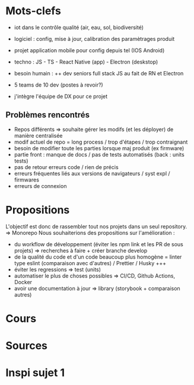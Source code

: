 # Mots-clefs

- iot dans le contrôle qualité (air, eau, sol, biodiversité)
- logiciel : config, mise à jour, calibration des paramètrages produit
- projet application mobile pour config depuis tel (IOS Android)
- techno : JS - TS - React Native (app) - Electron (deskstop)
- besoin humain : ++ dev seniors full stack JS au fait de RN et Electron

- 5 teams de 10 dev (postes à revoir?)
- j'intègre l'équipe de DX pour ce projet

## Problèmes rencontrés
- Repos différents => souhaite gérer les modifs (et les déployer) de manière centralisée
- modif actuel de repo = long process / trop d'étapes / trop contraignant 
- besoin de modifier toute les parties lorsque maj produit (ex firmware)
- partie front : manque de docs / pas de tests automatisés (back : units tests)
- pas de retour erreurs code / rien de précis
- erreurs fréquentes liés aux versions de navigateurs / syst expl / firmwares 
- erreurs de connexion

# Propositions
L'objectif est donc de rassembler tout nos projets dans un seul repository.   => Monorepo
Nous souhaiterions des propositions sur l'amélioration :
- du workflow de développement (éviter les npm link et les PR de sous projets) => recherches à faire + créer branche develop
- de la qualité du code et d'un code beaucoup plus homogène = linter type eslint (comparaison avec d'autres) / Prettier / Husky +++
- éviter les regressions => test (units)
- automatiser le plus de choses possibles => CI/CD, Github Actions, Docker
- avoir une documentation à jour => library (storybook + comparaison autres)

# Cours
# Sources
# Inspi sujet 1
